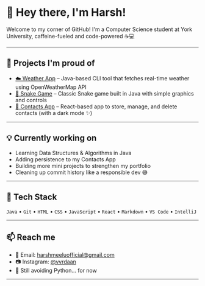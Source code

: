 # 👋 Hey there, I'm Harsh!

Welcome to my corner of GitHub! I'm a Computer Science student at York University, caffeine-fueled and code-powered ☕💻

---

## 🚀 Projects I'm proud of
- [☁️ Weather App](https://github.com/meeluh1/WeatherApp) – Java-based CLI tool that fetches real-time weather using OpenWeatherMap API  
- [🐍 Snake Game](https://github.com/meeluh1/SnakeGame) – Classic Snake game built in Java with simple graphics and controls  
- [📇 Contacts App](https://contacts-app-rosy.vercel.app/) – React-based app to store, manage, and delete contacts (with a dark mode ✨)  

---

## 💡 Currently working on
- Learning Data Structures & Algorithms in Java  
- Adding persistence to my Contacts App  
- Building more mini projects to strengthen my portfolio  
- Cleaning up commit history like a responsible dev 😅  

---

## 🧰 Tech Stack
`Java` • `Git` • `HTML` • `CSS` • `JavaScript` • `React` • `Markdown` • `VS Code` • `IntelliJ`

---

## 📫 Reach me
- 📧 Email: harshmeeluofficial@gmail.com  
- 📷 Instagram: [@vvrdaan](https://instagram.com/vvrdaan)  
- 🐍 Still avoiding Python... for now  

---

